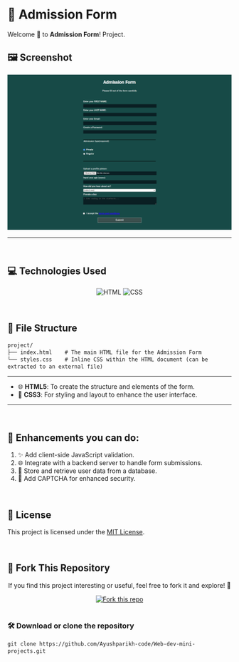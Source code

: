 #  📜   Admission Form
Welcome 🌷 to **Admission Form**! Project.

## 🖼️ Screenshot
<img src="Project Image.png">

---

<br>

## 💻 Technologies Used

<div align="center">

![HTML](https://img.shields.io/badge/html5%20-%23E34F26.svg?&style=for-the-badge&logo=html5&logoColor=white)
![CSS](https://img.shields.io/badge/css3%20-%231572B6.svg?&style=for-the-badge&logo=css3&logoColor=white)

</div>

<br>

## 📂 File Structure
```
project/
├── index.html    # The main HTML file for the Admission Form
└── styles.css    # Inline CSS within the HTML document (can be extracted to an external file)
```

---

- 🌐 **HTML5**: To create the structure and elements of the form.
- 🎨 **CSS3**: For styling and layout to enhance the user interface.

---

<br>


## 🚀 Enhancements you can do:
1. ✨ Add client-side JavaScript validation.
2. 🌐 Integrate with a backend server to handle form submissions.
3. 💾 Store and retrieve user data from a database.
4. 🔐 Add CAPTCHA for enhanced security.

<br>

## 📄 License
This project is licensed under the [MIT License](LICENSE).

<br>

## 🍴 Fork This Repository

<div align="center">
  <p>If you find this project interesting or useful, feel free to fork it and explore! 🚀</p>

  <a href="https://github.com/Ayushparikh-code/Web-dev-mini-projects">
    <img src="https://img.shields.io/badge/Fork%20This%20Repo-green?logo=github&style=for-the-badge" alt="Fork this repo">
  </a>
</div>

<br>

### 🛠️ Download or clone the repository

```
git clone https://github.com/Ayushparikh-code/Web-dev-mini-projects.git
```


